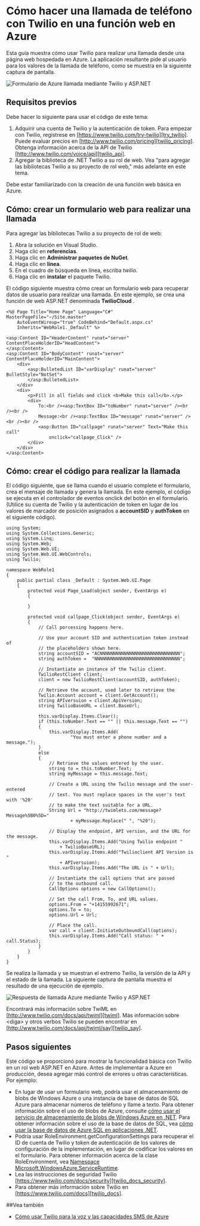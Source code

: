 <properties 
    pageTitle="Cómo realizar una llamada telefónica desde Twilio (.NET) | Microsoft Azure" 
    description="Obtenga información sobre cómo realizar una llamada telefónica y enviar un mensaje SMS con el servicio de la API Twilio en Azure. Ejemplos de código escritas en .NET." 
    services="" 
    documentationCenter=".net" 
    authors="devinrader" 
    manager="timlt" 
    editor=""/>

<tags 
    ms.service="cloud-services" 
    ms.workload="tbd" 
    ms.tgt_pltfrm="na" 
    ms.devlang="dotnet" 
    ms.topic="article" 
    ms.date="05/04/2016" 
    ms.author="microsofthelp@twilio.com"/>




# <a name="how-to-make-a-phone-call-using-twilio-in-a-web-role-on-azure"></a>Cómo hacer una llamada de teléfono con Twilio en una función web en Azure

Esta guía muestra cómo usar Twilio para realizar una llamada desde una página web hospedada en Azure. La aplicación resultante pide al usuario para los valores de la llamada de teléfono, como se muestra en la siguiente captura de pantalla.

![Formulario de Azure llamada mediante Twilio y ASP.NET][twilio_dotnet_basic_form]

## <a name="twilio-prereqs"></a>Requisitos previos

Debe hacer lo siguiente para usar el código de este tema:

1. Adquirir una cuenta de Twilio y la autenticación de token. Para empezar con Twilio, regístrese en [https://www.twilio.com/try-twilio][try_twilio]. Puede evaluar precios en [http://www.twilio.com/pricing][twilio_pricing]. Obtenga información acerca de la API de Twilio [http://www.twilio.com/voice/api][twilio_api].
2. Agregar la biblioteca de .NET Twilio a su rol de web. Vea "para agregar las bibliotecas Twilio a su proyecto de rol web," más adelante en este tema.

Debe estar familiarizado con la creación de una función web básica en Azure.

## <a name="howtocreateform"></a>Cómo: crear un formulario web para realizar una llamada

<a id="use_nuget"></a>Para agregar las bibliotecas Twilio a su proyecto de rol de web:

1.  Abra la solución en Visual Studio.
2.  Haga clic en **referencias**.
3.  Haga clic en **Administrar paquetes de NuGet**.
4.  Haga clic en **línea**.
5.  En el cuadro de búsqueda en línea, escriba *twilio*.
6.  Haga clic en **instalar** el paquete Twilio.

El código siguiente muestra cómo crear un formulario web para recuperar datos de usuario para realizar una llamada. En este ejemplo, se crea una función de web ASP.NET denominada **TwilioCloud** .

    <%@ Page Title="Home Page" Language="C#" MasterPageFile="~/Site.master"
        AutoEventWireup="true" CodeBehind="Default.aspx.cs"
        Inherits="WebRole1._Default" %>

    <asp:Content ID="HeaderContent" runat="server" ContentPlaceHolderID="HeadContent">
    </asp:Content>
    <asp:Content ID="BodyContent" runat="server" ContentPlaceHolderID="MainContent">
        <div>
            <asp:BulletedList ID="varDisplay" runat="server" BulletStyle="NotSet">
            </asp:BulletedList>
        </div>
        <div>
            <p>Fill in all fields and click <b>Make this call</b>.</p>
            <div>
                To:<br /><asp:TextBox ID="toNumber" runat="server" /><br /><br />
                Message:<br /><asp:TextBox ID="message" runat="server" /><br /><br />
                <asp:Button ID="callpage" runat="server" Text="Make this call"
                    onclick="callpage_Click" />
            </div>
        </div>
    </asp:Content>

## <a id="howtocreatecode"></a>Cómo: crear el código para realizar la llamada
El código siguiente, que se llama cuando el usuario complete el formulario, crea el mensaje de llamada y genera la llamada. En este ejemplo, el código se ejecuta en el controlador de eventos onclick del botón en el formulario. (Utilice su cuenta de Twilio y la autenticación de token en lugar de los valores de marcador de posición asignados a **accountSID** y **authToken** en el siguiente código).

    using System;
    using System.Collections.Generic;
    using System.Linq;
    using System.Web;
    using System.Web.UI;
    using System.Web.UI.WebControls;
    using Twilio;

    namespace WebRole1
    {
        public partial class _Default : System.Web.UI.Page
        {
            protected void Page_Load(object sender, EventArgs e)
            {

            }

            protected void callpage_Click(object sender, EventArgs e)
            {
                // Call porcessing happens here.

                // Use your account SID and authentication token instead of
                // the placeholders shown here.
                string accountSID = "ACNNNNNNNNNNNNNNNNNNNNNNNNNNNNNN";
                string authToken =  "NNNNNNNNNNNNNNNNNNNNNNNNNNNNNNNN";

                // Instantiate an instance of the Twilio client.
                TwilioRestClient client;
                client = new TwilioRestClient(accountSID, authToken);

                // Retrieve the account, used later to retrieve the
                Twilio.Account account = client.GetAccount();
                string APIversuion = client.ApiVersion;
                string TwilioBaseURL = client.BaseUrl;

                this.varDisplay.Items.Clear();
                if (this.toNumber.Text == "" || this.message.Text == "")
                {
                    this.varDisplay.Items.Add(
                            "You must enter a phone number and a message.");
                }
                else
                {
                    // Retrieve the values entered by the user.
                    string to = this.toNumber.Text;
                    string myMessage = this.message.Text;

                    // Create a URL using the Twilio message and the user-entered
                    // text. You must replace spaces in the user's text with '%20'
                    // to make the text suitable for a URL.
                    String Url = "http://twimlets.com/message?Message%5B0%5D="
                            + myMessage.Replace(" ", "%20");

                    // Display the endpoint, API version, and the URL for the message.
                    this.varDisplay.Items.Add("Using Twilio endpoint "
                        + TwilioBaseURL);
                    this.varDisplay.Items.Add("Twilioclient API Version is "
                        + APIversuion);
                    this.varDisplay.Items.Add("The URL is " + Url);

                    // Instantiate the call options that are passed
                    // to the outbound call.
                    CallOptions options = new CallOptions();

                    // Set the call From, To, and URL values.                    
                    options.From = "+14155992671";
                    options.To = to;
                    options.Url = Url;

                    // Place the call.
                    var call = client.InitiateOutboundCall(options);
                    this.varDisplay.Items.Add("Call status: " + call.Status);
                }
            }
        }
    }

Se realiza la llamada y se muestran el extremo Twilio, la versión de la API y el estado de la llamada. La siguiente captura de pantalla muestra el resultado de una ejecución de ejemplo.

![Respuesta de llamada Azure mediante Twilio y ASP.NET][twilio_dotnet_basic_form_output]

Encontrará más información sobre TwiML en [http://www.twilio.com/docs/api/twiml][twiml]. Más información sobre &lt;diga&gt; y otros verbos Twilio se pueden encontrar en [http://www.twilio.com/docs/api/twiml/say][twilio_say].

## <a id="nextsteps"></a>Pasos siguientes
Este código se proporcionó para mostrar la funcionalidad básica con Twilio en un rol web ASP.NET en Azure. Antes de implementar a Azure en producción, desea agregar más control de errores u otras características. Por ejemplo:

* En lugar de usar un formulario web, podría usar el almacenamiento de blobs de Windows Azure o una instancia de base de datos de SQL Azure para almacenar números de teléfono y llame a texto. Para obtener información sobre el uso de blobs de Azure, consulte [cómo usar el servicio de almacenamiento de blobs de Windows Azure en .NET][howto_blob_storage_dotnet]. Para obtener información sobre el uso de la base de datos de SQL, vea [cómo usar la base de datos de Azure SQL en aplicaciones .NET][howto_sql_azure_dotnet].
* Podría usar RoleEnvironment.getConfigurationSettings para recuperar el ID de cuenta de Twilio y token de autenticación de los valores de configuración de la implementación, en lugar de codificar los valores en el formulario. Para obtener información acerca de la clase RoleEnvironment, vea [Namespace Microsoft.WindowsAzure.ServiceRuntime][azure_runtime_ref_dotnet].
* Lea las instrucciones de seguridad Twilio [https://www.twilio.com/docs/security][twilio_docs_security].
* Para obtener más información sobre Twilio en [https://www.twilio.com/docs][twilio_docs].

##<a name="seealso"></a>Vea también
* [Cómo usar Twilio para la voz y las capacidades SMS de Azure](twilio-dotnet-how-to-use-for-voice-sms.md)

[twilio_pricing]: http://www.twilio.com/pricing
[try_twilio]: http://www.twilio.com/try-twilio
[twilio_api]: http://www.twilio.com/voice/api
[verify_phone]: https://www.twilio.com/user/account/phone-numbers/verified#

[twilio_dotnet_basic_form]: ./media/partner-twilio-cloud-services-dotnet-phone-call-web-role/WA_twilio_dotnet_basic_form.png
[twilio_dotnet_basic_form_output]: ./media/partner-twilio-cloud-services-dotnet-phone-call-web-role/WA_twilio_dotnet_basic_form_output.png

[twiml]: http://www.twilio.com/docs/api/twiml



[howto_twilio_voice_sms_dotnet]: /develop/net/how-to-guides/twilio/

[howto_blob_storage_dotnet]: https://www.windowsazure.com/develop/net/how-to-guides/blob-storage/

[howto_sql_azure_dotnet]: https://www.windowsazure.com/develop/net/how-to-guides/sql-database/


[twilio_docs_security]: http://www.twilio.com/docs/security
[twilio_docs]: http://www.twilio.com/docs
[twilio_say]: http://www.twilio.com/docs/api/twiml/say


[azure_runtime_ref_dotnet]: http://msdn.microsoft.com/library/windowsazure/microsoft.windowsazure.serviceruntime.aspx

